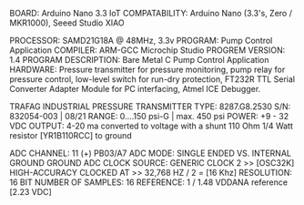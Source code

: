BOARD: Arduino Nano 3.3 IoT
COMPATABILITY: Arduino Nano (3.3's, Zero / MKR1000), Seeed Studio XIAO

PROCESSOR: SAMD21G18A @ 48MHz, 3.3v
PROGRAM: Pump Control Application
COMPILER: ARM-GCC Microchip Studio
PROGREM VERSION: 1.4
PROGRAM DESCRIPTION: Bare Metal C Pump Control Application
HARDWARE: Pressure transmitter for pressure monitoring, pump relay for pressure control, low-level switch for run-dry protection, FT232R TTL Serial Converter Adapter Module for PC interfacing, Atmel ICE Debugger.

TRAFAG INDUSTRIAL PRESSURE TRANSMITTER
TYPE:			8287.G8.2530
S/N:			832054-003 | 08/21
RANGE:			0....150 psi-G | max. 450 psi
POWER:			+9 - 32 VDC
OUTPUT:			4-20 ma converted to voltage with a shunt 110 Ohm 1/4 Watt resistor [YR1B110RCC] to ground

ADC CHANNEL:			11 (+) PB03/A7 
ADC MODE:			SINGLE ENDED VS. INTERNAL GROUND GROUND	
ADC CLOCK SOURCE:	GENERIC CLOCK 2 >> [OSC32K] HIGH-ACCURACY CLOCKED AT >> 32,768 HZ / 2 = [16 Khz]
RESOLUTION:			16 BIT
NUMBER OF SAMPLES:	16
REFERENCE:			1 / 1.48 VDDANA reference [2.23 VDC]
